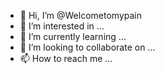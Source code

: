 - 👋 Hi, I’m @Welcometomypain
- 👀 I’m interested in ...
- 🌱 I’m currently learning ...
- 💞️ I’m looking to collaborate on ...
- 📫 How to reach me ...

<!---
Welcometomypain/Welcometomypain is a ✨ special ✨ repository because its `README.md` (this file) appears on your GitHub profile.
You can click the Preview link to take a look at your changes.
--->
